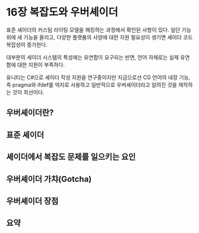 # 16장 복잡도와 우버셰이더

표준 셰이더의 커스텀 라이팅 모델을 해킹하는 과정에서 확인된 사항이 있다.
일단 기능 위에 새 기능을 올리고, 다양한 플랫폼의 사양에 대한 지원 필요성이 생기면 셰이더 코드 복잡성이 증가한다.

대부분의 세이더 시스템의 특성에는 유연함이 요구되는 반면, 언어 자체로는 실제 유연함에 대한 지원이 부족하다.

유니티는 C#으로 셰이더 작성 지원을 연구중이지만 지금으로선 CG 언어의 내장 기능, 즉 pragma와 ifdef를 억지로 사용하고 일반적으로 우버셰이더라고 알려진 것을 제작하는 것이 최선이다.



## 우버셰이더란?

## 표준 셰이더

## 셰이더에서 복잡도 문제를 일으키는 요인

## 우버셰이더 가챠(Gotcha)

## 우버셰이더 장점

## 요약

